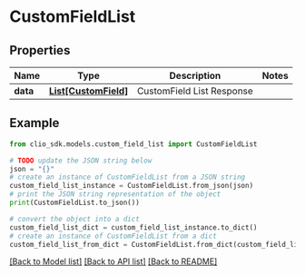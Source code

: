 # CustomFieldList


## Properties

Name | Type | Description | Notes
------------ | ------------- | ------------- | -------------
**data** | [**List[CustomField]**](CustomField.md) | CustomField List Response | 

## Example

```python
from clio_sdk.models.custom_field_list import CustomFieldList

# TODO update the JSON string below
json = "{}"
# create an instance of CustomFieldList from a JSON string
custom_field_list_instance = CustomFieldList.from_json(json)
# print the JSON string representation of the object
print(CustomFieldList.to_json())

# convert the object into a dict
custom_field_list_dict = custom_field_list_instance.to_dict()
# create an instance of CustomFieldList from a dict
custom_field_list_from_dict = CustomFieldList.from_dict(custom_field_list_dict)
```
[[Back to Model list]](../README.md#documentation-for-models) [[Back to API list]](../README.md#documentation-for-api-endpoints) [[Back to README]](../README.md)


